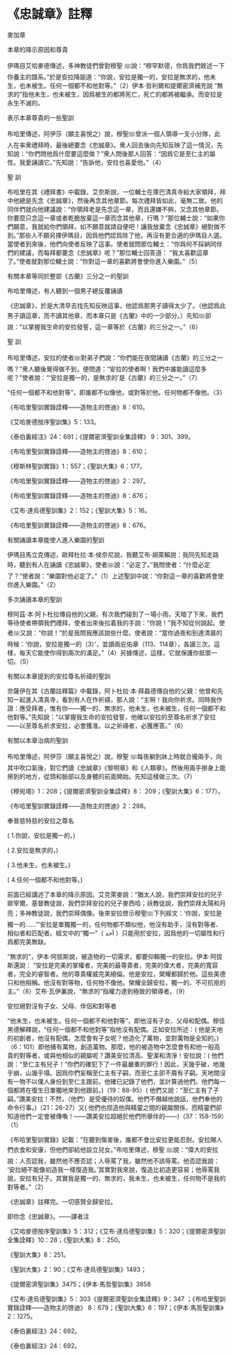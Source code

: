 # 《忠誠章》註釋

麥加章

本章的降示原因和尊貴

伊瑪目艾哈麥德傳述，多神教徒們曾對穆聖 ﷺ說：“穆罕默德，你爲我們敘述一下你養主的譜系。”於是安拉降諭道：“你說，安拉是獨一的，安拉是無求的，他未生，也未被生。任何一個都不和他對等。”（2）伊本·哲利爾和提爾密濟補充說 “無求的”指他未生，也未被生，因爲被生的都將死亡，死亡的都將被繼承。而安拉是永生不滅的。

表示本章尊貴的一些聖訓

布哈里傳述，阿伊莎（願主喜悅之）說，穆聖ﷺ曾派一個人領導一支小分隊，此人在率衆禮拜時，最後總要念《忠誠章》。衆人回去後向先知反映了這一情況，先知說：“你們問他爲什麼要這麼做？”衆人問後那人回答：“因爲它是至仁主的屬性。我愛誦讀它。”先知說：“告訴他，安拉也喜愛他。”（4）

聖 訓

布哈里在其《禮拜書》中載錄，艾奈斯說，一位輔士在庫巴清真寺給大家領拜，拜中他總是先念《忠誠章》，然後再念其他章節。每次禮拜皆如此，毫無二致。他的同伴們就向他建議說：“你領拜老是先念這一章，而且還嫌不夠，又念其他章節。你要麼只念這一章或者乾脆放棄這一章而念其他章，行嗎？”那位輔士說：“如果你們願意，我就給你們領拜，如不願意就請自便吧！讓我放棄念《忠誠章》絕對做不到。”那些人不願另擇伊瑪目，因爲他們認爲除了他，再沒有更合適的伊瑪目人選。當使者到來後，他們向使者反映了這事。使者就問那位輔士：“你爲何不採納同伴們的建議，而每拜都要念《忠誠章》呢？”那位輔士回答道： “我太喜歡這章了。”使者就對那位輔士說：“你對這一章的喜歡將會使你進入樂園。”（5）

有關本章等同於整部《古蘭》三分之一的聖訓

布哈里傳述，有人聽到一個男子總反覆誦讀

《忠誠章》，於是大清早去找先知反映這事，他認爲那男子讀得太少了。（他認爲此男子讀這章，而不讀其他章，而本章只是《古蘭》中的一少部分。）先知ﷺ卻說：“以掌握我生命的安拉發誓，這一章等於《古蘭》的三分之一。”（6）

聖 訓

布哈里傳述，安拉的使者ﷺ對弟子們說：“你們能在夜間誦讀《古蘭》的三分之一嗎？”衆人聽後覺得做不到，便問道：“安拉的使者啊！我們中誰能讀這麼多呢？”使者說：“‘安拉是獨一的，是無求的’是《古蘭》的三分之一。”（7）

“任何一個都不和他對等”，即誰都不似像他，或對等於他。任何物都不像他。（3）

《布哈里聖訓實錄詮釋——造物主的啓迪》8：610。

《艾哈麥德按序聖訓集》5：133。

《泰伯裏經注》24：691；《提爾密濟聖訓全集詮釋》 9：301、399。

《布哈里聖訓實錄詮釋——造物主的啓迪》8：610；

《穆斯林聖訓實錄》1：557；《聖訓大集》6：177。

《布哈里聖訓實錄詮釋——造物主的啓迪》2：297。

《布哈里聖訓實錄詮釋——造物主的啓迪》8：676；

《艾布·達烏德聖訓集》2：152；《聖訓大集》5：16。

《布哈里聖訓實錄詮釋——造物主的啓迪》8：676。

有關誦讀本章能使人進入樂園的聖訓

伊瑪目馬立克傳述，歐拜杜拉·本·侯奈尼說，我聽艾布·胡萊賴說：我同先知走路時，聽到有人在誦讀《忠誠章》，使者ﷺ說：“必定了。”我問使者：“什麼必定了？”使者說：“樂園對他必定了。”（1）上述聖訓中說：“你對這一章的喜歡將會使你進入樂園。”（2）

多次誦讀本章的聖訓

穆阿茲·本·阿卜杜拉傳自他的父親，有次我們碰到了一場小雨，天暗了下來，我們等待使者帶領我們禮拜，使者出來後拉着我的手說：“你說！”我不知從何說起。使者ﷺ又說：“你說！”於是我問我應該說些什麼。使者說：“當你過夜和到達清晨的時候：‘你說，安拉是獨一的（3）’，並讀兩庇佑章（113、114章），各讀三次。這樣，每天它能使你得到兩次的滿足。”（4）另據傳述，這樣，它就保護你抵禦一切。（5）

有關以本章提到的安拉尊名祈禱的聖訓

奈薩伊在其《古蘭註釋篇》中載錄，阿卜杜拉·本·拜磊德傳自他的父親：他曾和先知一起進入清真寺，看到有人在作祈禱，那人說：“主啊！我向你祈求。同時我作證：應受拜者，惟有你——獨一的、無求的，他未生，也未被生，任何一個都不和他對等。”先知說：“以掌握我生命的安拉發誓，他確以安拉的至尊名祈求了安拉——以至尊名祈求安拉，必會獲准。以之祈禱者，必獲應答。”（6）

有關以本章治病的聖訓

布哈里傳述，阿伊莎（願主喜悅之）說，穆聖 ﷺ每夜躺到牀上時就合攏兩手，向其中吹口氣後，對它們讀《忠誠章》《黎明章》和《人類章》。然後用兩手擦身上能擦到的地方，從頭和臉部以及身體的前面開始。先知這樣做三次。（7）

《穆宛塔》1：208；《提爾密濟聖訓全集詮釋》8： 209；《聖訓大集》6：177）。

《布哈里聖訓實錄詮釋——造物主的啓迪》2：298。



奉普慈特慈的安拉之尊名

( 1.你說，安拉是獨一的，) 

( 2.安拉是無求的，)

( 3.他未生，也未被生。)

( 4.任何一個都不和他對等。)

前面已經講述了本章的降示原因。艾克萊麥說：“猶太人說，我們崇拜安拉的兒子歐宰爾。基督教徒說，我們崇拜安拉的兒子麥西哈；祆教徒說，我們崇拜太陽和月亮；多神教徒說，我們崇拜偶像。後來安拉啓示穆聖ﷺ下列經文：‘你說，安拉是獨一的……’”安拉是單獨獨一的，任何物都不類似他，他沒有助手，沒有對等者、相似者和匹配者。經文中的“獨一”（ أحد ）只能用於安拉，因爲他的一切屬性和行爲都完美無缺。

“無求的”，伊本·阿拔斯說，被造物的一切需求，都要仰賴獨一的安拉。伊本·阿拔斯還說： “安拉是完美的掌權者，完美的最尊貴者，完美的偉大者，完美的寬容者，完全的睿智者。他的尊貴權威完美絕倫。他是安拉，榮耀都歸於他。這些美德只和他相稱。他沒有對等物，任何物不像他。榮耀全歸安拉，獨一的、不可抗拒的主。”（8）艾布·瓦伊裏說，“無求的”指權力達到極致的領導者。（9）

安拉絕對沒有子女、父母、伴侶和對等者

“他未生，也未被生。任何一個都不和他對等”，即他沒有子女、父母和配偶。穆佳黑德解釋說，“任何一個都不和他對等”指他沒有配偶。正如安拉所述：( 他是天地的初創者，他沒有配偶，怎麼會有子女呢？他造化了萬物，並對萬物是全知的。)（6：101）即他擁有萬物，創造萬物。那麼，他的被造物中怎麼會有和他一般高貴的對等者，或與他相似的親屬呢？讚美安拉清高、聖潔和清淨！安拉說：( 他們說：“至仁主有兒子！”你們的確犯下了一件最嚴重的罪行！因此，天幾乎破，地幾乎崩，山幾乎塌。因爲你們妄稱至仁主有子嗣，而至仁主卻不屑有子嗣。天地間沒有一物不以僕人身份到至仁主跟前。他確已記錄了他們，並計算過他們。他們每一個都將在復生日單獨地來到他跟前。)（19：88-95）( 他們又說：“至仁主有了子嗣。”讚美安拉！不然，（他們）是受優待的奴僕。他們不僭越他說話，他們奉他的命令行事。)（21：26-27）又( 他們也捏造他與精靈之間的親屬關係，而精靈們卻知道他們一定會被傳喚！——讚美安拉超絕於他們所舉伴的——)（37：158-159）（1）

《布哈里聖訓實錄》記載：“在聽到傷害後，誰都不會比安拉更能忍耐。安拉賜人們衣食和安康，但他們卻給他設立兒女。”布哈里傳述，穆聖 ﷺ說：“偉大的安拉說：人否認我，雖然他不應否認；人辱罵了我，雖然他不該辱罵。他否認我說： ‘安拉絕不能像初造我一樣復造我。’其實對我來說，復造比初造更容易；他辱罵我說，安拉有兒子。其實我是獨一的、無求的，我未生，也未被生，任何物不是我的對等者。”（2）

《忠誠章》註釋完。一切感贊全歸安拉。

即你念《忠誠章》。——譯者注

《艾哈麥德按序聖訓集》5：312；《艾布·達烏德聖訓集》5：320；《提爾密濟聖訓全集詮釋》10：28；《聖訓大集》8：250。

《聖訓大集》8：251。

《聖訓大集》2：90；《艾布·達烏德聖訓集》1493；

《提爾密濟聖訓集》3475；《伊本·馬哲聖訓集》3858

《艾布·達烏德聖訓集》5：303《提爾密濟聖訓全集詮釋》9：347 ；《布哈里聖訓實錄詮釋——造物主的啓迪》 8：679；《聖訓大集》6：197；《伊本·馬哲聖訓集》2：1275。

《泰伯裏經注》24：692。

《泰伯裏經注》24：692。



